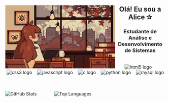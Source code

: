 <div align="center">
    <div style="display:inline_block">
    <img align="left" alt="" height="200" src="./src/study.gif">
      <h2> Olá! Eu sou a Alice ✰</h2>
      <h3> Estudante de Análise e Desenvolvimento de Sistemas</h3>
      <br>
        <img src="https://cdn.jsdelivr.net/gh/devicons/devicon/icons/html5/html5-original.svg" height="27" alt="html5 logo" />
        <img width="8" />
        <img src="https://cdn.jsdelivr.net/gh/devicons/devicon/icons/css3/css3-original.svg" height="27" alt="css3 logo" />
        <img width="8" />
        <img src="https://cdn.jsdelivr.net/gh/devicons/devicon/icons/javascript/javascript-plain.svg" height="25" alt="javascript logo" />
        <img width="8" />
        <img src="https://cdn.jsdelivr.net/gh/devicons/devicon/icons/c/c-original.svg" height="27" alt="c logo" />
        <img width="8" />
        <img src="https://cdn.jsdelivr.net/gh/devicons/devicon/icons/python/python-original.svg" height="27" alt="python logo" />
        <img width="8" />
        <img src="https://cdn.jsdelivr.net/gh/devicons/devicon/icons/mysql/mysql-original.svg" height="27" alt="mysql logo" />
      </div>
  </div>
  <br>
  <br>
  <br>
    <div>
    <img weigth= 180em src="https://github-readme-stats.vercel.app/api?username=AliceeFig&show_icons=true&theme=radical" width="476px" alt="GitHub Stats">
    <img weigth= 200em align=right src="https://github-readme-stats.vercel.app/api/top-langs/?username=AliceeFig&layout=compact&theme=radical" width="350px" alt="Top Languages">
    </div>

